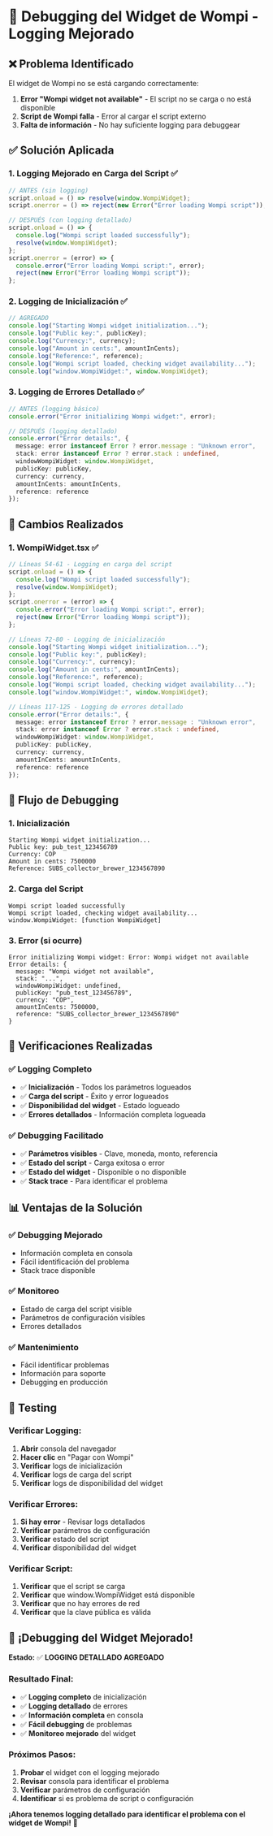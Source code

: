 # 🔧 Debugging del Widget de Wompi - Logging Mejorado

## ❌ **Problema Identificado**

El widget de Wompi no se está cargando correctamente:
1. **Error "Wompi widget not available"** - El script no se carga o no está disponible
2. **Script de Wompi falla** - Error al cargar el script externo
3. **Falta de información** - No hay suficiente logging para debuggear

## ✅ **Solución Aplicada**

### **1. Logging Mejorado en Carga del Script** ✅
```typescript
// ANTES (sin logging)
script.onload = () => resolve(window.WompiWidget);
script.onerror = () => reject(new Error("Error loading Wompi script"));

// DESPUÉS (con logging detallado)
script.onload = () => {
  console.log("Wompi script loaded successfully");
  resolve(window.WompiWidget);
};
script.onerror = (error) => {
  console.error("Error loading Wompi script:", error);
  reject(new Error("Error loading Wompi script"));
};
```

### **2. Logging de Inicialización** ✅
```typescript
// AGREGADO
console.log("Starting Wompi widget initialization...");
console.log("Public key:", publicKey);
console.log("Currency:", currency);
console.log("Amount in cents:", amountInCents);
console.log("Reference:", reference);
console.log("Wompi script loaded, checking widget availability...");
console.log("window.WompiWidget:", window.WompiWidget);
```

### **3. Logging de Errores Detallado** ✅
```typescript
// ANTES (logging básico)
console.error("Error initializing Wompi widget:", error);

// DESPUÉS (logging detallado)
console.error("Error details:", {
  message: error instanceof Error ? error.message : "Unknown error",
  stack: error instanceof Error ? error.stack : undefined,
  windowWompiWidget: window.WompiWidget,
  publicKey: publicKey,
  currency: currency,
  amountInCents: amountInCents,
  reference: reference
});
```

## 🔧 **Cambios Realizados**

### **1. WompiWidget.tsx** ✅
```typescript
// Líneas 54-61 - Logging en carga del script
script.onload = () => {
  console.log("Wompi script loaded successfully");
  resolve(window.WompiWidget);
};
script.onerror = (error) => {
  console.error("Error loading Wompi script:", error);
  reject(new Error("Error loading Wompi script"));
};

// Líneas 72-80 - Logging de inicialización
console.log("Starting Wompi widget initialization...");
console.log("Public key:", publicKey);
console.log("Currency:", currency);
console.log("Amount in cents:", amountInCents);
console.log("Reference:", reference);
console.log("Wompi script loaded, checking widget availability...");
console.log("window.WompiWidget:", window.WompiWidget);

// Líneas 117-125 - Logging de errores detallado
console.error("Error details:", {
  message: error instanceof Error ? error.message : "Unknown error",
  stack: error instanceof Error ? error.stack : undefined,
  windowWompiWidget: window.WompiWidget,
  publicKey: publicKey,
  currency: currency,
  amountInCents: amountInCents,
  reference: reference
});
```

## 🚀 **Flujo de Debugging**

### **1. Inicialización**
```
Starting Wompi widget initialization...
Public key: pub_test_123456789
Currency: COP
Amount in cents: 7500000
Reference: SUBS_collector_brewer_1234567890
```

### **2. Carga del Script**
```
Wompi script loaded successfully
Wompi script loaded, checking widget availability...
window.WompiWidget: [function WompiWidget]
```

### **3. Error (si ocurre)**
```
Error initializing Wompi widget: Error: Wompi widget not available
Error details: {
  message: "Wompi widget not available",
  stack: "...",
  windowWompiWidget: undefined,
  publicKey: "pub_test_123456789",
  currency: "COP",
  amountInCents: 7500000,
  reference: "SUBS_collector_brewer_1234567890"
}
```

## 🧪 **Verificaciones Realizadas**

### **✅ Logging Completo**
- ✅ **Inicialización** - Todos los parámetros logueados
- ✅ **Carga del script** - Éxito y error logueados
- ✅ **Disponibilidad del widget** - Estado logueado
- ✅ **Errores detallados** - Información completa logueada

### **✅ Debugging Facilitado**
- ✅ **Parámetros visibles** - Clave, moneda, monto, referencia
- ✅ **Estado del script** - Carga exitosa o error
- ✅ **Estado del widget** - Disponible o no disponible
- ✅ **Stack trace** - Para identificar el problema

## 📊 **Ventajas de la Solución**

### **✅ Debugging Mejorado**
- Información completa en consola
- Fácil identificación del problema
- Stack trace disponible

### **✅ Monitoreo**
- Estado de carga del script visible
- Parámetros de configuración visibles
- Errores detallados

### **✅ Mantenimiento**
- Fácil identificar problemas
- Información para soporte
- Debugging en producción

## 🎯 **Testing**

### **Verificar Logging:**
1. **Abrir** consola del navegador
2. **Hacer clic** en "Pagar con Wompi"
3. **Verificar** logs de inicialización
4. **Verificar** logs de carga del script
5. **Verificar** logs de disponibilidad del widget

### **Verificar Errores:**
1. **Si hay error** - Revisar logs detallados
2. **Verificar** parámetros de configuración
3. **Verificar** estado del script
4. **Verificar** disponibilidad del widget

### **Verificar Script:**
1. **Verificar** que el script se carga
2. **Verificar** que window.WompiWidget está disponible
3. **Verificar** que no hay errores de red
4. **Verificar** que la clave pública es válida

## 🎉 **¡Debugging del Widget Mejorado!**

**Estado:** ✅ **LOGGING DETALLADO AGREGADO**

### **Resultado Final:**
- ✅ **Logging completo** de inicialización
- ✅ **Logging detallado** de errores
- ✅ **Información completa** en consola
- ✅ **Fácil debugging** de problemas
- ✅ **Monitoreo mejorado** del widget

### **Próximos Pasos:**
1. **Probar** el widget con el logging mejorado
2. **Revisar** consola para identificar el problema
3. **Verificar** parámetros de configuración
4. **Identificar** si es problema de script o configuración

**¡Ahora tenemos logging detallado para identificar el problema con el widget de Wompi!** 🚀

